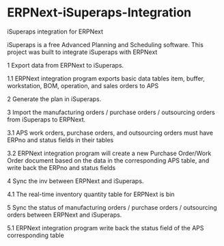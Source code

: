 # ERPNext-iSuperaps-Integration
iSuperaps integration for ERPNext

iSuperaps is a free Advanced Planning and Scheduling software. This project was built to integrate iSuperaps with ERPNext

1 Export data from ERPNext to iSuperaps.

  1.1 ERPNext integration program exports basic data tables item, buffer, workstation, BOM, operation, and sales orders to APS

2 Generate the plan in iSuperaps.

3 Import the manufacturing orders / purchase orders / outsourcing orders from iSuperaps to ERPNext.

  3.1 APS work orders, purchase orders, and outsourcing orders must have ERPno and status fields in their tables

  3.2 ERPNext integration program will create a new Purchase Order/Work Order document based on the data in the corresponding APS table, and write back the ERPno and status fields


4 Sync the inv between ERPNext and iSuperaps.

  4.1 The real-time inventory quantity table for ERPNext is bin

5 Sync the status of manufacturing orders / purchase orders / outsourcing orders between ERPNext and iSuperaps.

  5.1 ERPNext integration program write back the status field of the APS corresponding table



